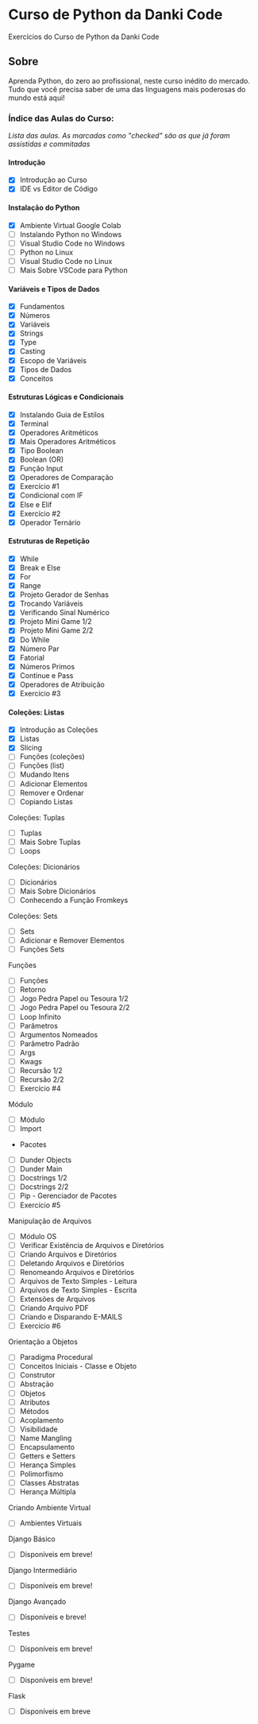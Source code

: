 # Curso de Python da Danki Code
Exercícios do Curso de Python da Danki Code

## Sobre 

Aprenda Python, do zero ao profissional, neste curso inédito do mercado. Tudo que você precisa saber de uma das linguagens mais poderosas do mundo está aqui!

### Índice das Aulas do Curso:
<p><em>Lista das aulas. As marcadas como "checked" são as que já foram assistidas e commitadas</em></p>

#### Introdução
- [x] Introdução ao Curso
- [x] IDE vs Editor de Código

#### Instalação do Python
- [x] Ambiente Virtual Google Colab
- [ ] Instalando Python no Windows
- [ ] Visual Studio Code no Windows
- [ ] Python no Linux
- [ ] Visual Studio Code no Linux
- [ ] Mais Sobre VSCode para Python

#### Variáveis e Tipos de Dados
- [x] Fundamentos
- [x] Números
- [x] Variáveis
- [x] Strings
- [x] Type
- [x] Casting
- [x] Escopo de Variáveis
- [x] Tipos de Dados
- [x] Conceitos

#### Estruturas Lógicas e Condicionais
- [x] Instalando Guia de Estilos
- [x] Terminal
- [x] Operadores Aritméticos
- [x] Mais Operadores Aritméticos
- [x] Tipo Boolean
- [x] Boolean (OR)
- [x] Função Input
- [x] Operadores de Comparação
- [x] Exercício #1
- [x] Condicional com IF
- [x] Else e Elif
- [x] Exercício #2
- [x] Operador Ternário

#### Estruturas de Repetição
- [x] While
- [x] Break e Else
- [x] For
- [x] Range
- [x] Projeto Gerador de Senhas
- [x] Trocando Variáveis
- [x] Verificando Sinal Numérico
- [x] Projeto Mini Game 1/2
- [x] Projeto Mini Game 2/2
- [x] Do While
- [x] Número Par
- [x] Fatorial
- [x] Números Primos
- [x] Continue e Pass
- [x] Operadores de Atribuição
- [x] Exercício #3

#### Coleções: Listas
- [x] Introdução as Coleções
- [x] Listas
- [x] Slicing
- [ ] Funções (coleções)  
- [ ] Funções (list)
- [ ] Mudando Itens
- [ ] Adicionar Elementos
- [ ] Remover e Ordenar
- [ ] Copiando Listas

Coleções: Tuplas
- [ ] Tuplas
- [ ] Mais Sobre Tuplas
- [ ] Loops

Coleções: Dicionários
- [ ] Dicionários
- [ ] Mais Sobre Dicionários
- [ ] Conhecendo a Função Fromkeys

Coleções: Sets
- [ ] Sets
- [ ] Adicionar e Remover Elementos
- [ ] Funções Sets

Funções
- [ ] Funções
- [ ] Retorno
- [ ] Jogo Pedra Papel ou Tesoura 1/2
- [ ] Jogo Pedra Papel ou Tesoura 2/2
- [ ] Loop Infinito
- [ ] Parâmetros
- [ ] Argumentos Nomeados
- [ ] Parâmetro Padrão
- [ ] Args
- [ ] Kwags
- [ ] Recursão 1/2
- [ ] Recursão 2/2
- [ ] Exercício #4

Módulo
- [ ] Módulo
- [ ] Import
- Pacotes
- [ ] Dunder Objects
- [ ] Dunder Main
- [ ] Docstrings 1/2
- [ ] Docstrings 2/2
- [ ] Pip - Gerenciador de Pacotes
- [ ] Exercício #5

Manipulação de Arquivos
- [ ] Módulo OS
- [ ] Verificar Existência de Arquivos e Diretórios
- [ ] Criando Arquivos e Diretórios
- [ ] Deletando Arquivos e Diretórios
- [ ] Renomeando Arquivos e Diretórios
- [ ] Arquivos de Texto Simples - Leitura
- [ ] Arquivos de Texto Simples - Escrita
- [ ] Extensões de Arquivos
- [ ] Criando Arquivo PDF
- [ ] Criando e Disparando E-MAILS
- [ ] Exercício #6

Orientação a Objetos
- [ ] Paradigma Procedural
- [ ] Conceitos Iniciais - Classe e Objeto
- [ ] Construtor 
- [ ] Abstração
- [ ] Objetos
- [ ] Atributos
- [ ] Métodos
- [ ] Acoplamento
- [ ] Visibilidade
- [ ] Name Mangling
- [ ] Encapsulamento
- [ ] Getters e Setters
- [ ] Herança Simples
- [ ] Polimorfismo
- [ ] Classes Abstratas
- [ ] Herança Múltipla

Criando Ambiente Virtual
- [ ] Ambientes Virtuais

Django Básico
- [ ] Disponíveis em breve!

Django Intermediário
- [ ] Disponíveis em breve!

Django Avançado
- [ ] Disponíveis e breve!

Testes
- [ ] Disponíveis em breve!

Pygame
- [ ] Disponíveis em breve!

Flask
- [ ] Disponíveis em breve
